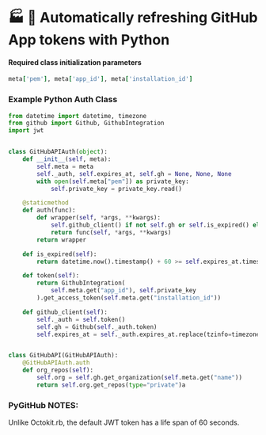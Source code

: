 # :factory: :shower: Automatically refreshing GitHub App tokens with Python

#### **Required class initialization parameters**
```ruby
meta['pem'], meta['app_id'], meta['installation_id']
```

### Example Python Auth Class
```python
from datetime import datetime, timezone
from github import Github, GithubIntegration
import jwt


class GitHubAPIAuth(object):
    def __init__(self, meta):
        self.meta = meta
        self._auth, self.expires_at, self.gh = None, None, None
        with open(self.meta["pem"]) as private_key:
            self.private_key = private_key.read()

    @staticmethod
    def auth(func):
        def wrapper(self, *args, **kwargs):
            self.github_client() if not self.gh or self.is_expired() else None
            return func(self, *args, **kwargs)
        return wrapper

    def is_expired(self):
        return datetime.now().timestamp() + 60 >= self.expires_at.timestamp()

    def token(self):
        return GithubIntegration(
            self.meta.get("app_id"), self.private_key
        ).get_access_token(self.meta.get("installation_id"))

    def github_client(self):
        self._auth = self.token()
        self.gh = Github(self._auth.token)
        self.expires_at = self._auth.expires_at.replace(tzinfo=timezone.utc)


class GitHubAPI(GitHubAPIAuth):
    @GitHubAPIAuth.auth
    def org_repos(self):
        self.org = self.gh.get_organization(self.meta.get("name"))
        return self.org.get_repos(type="private")a
```

### PyGitHub NOTES:
Unlike Octokit.rb, the default JWT token has a life span of 60 seconds.